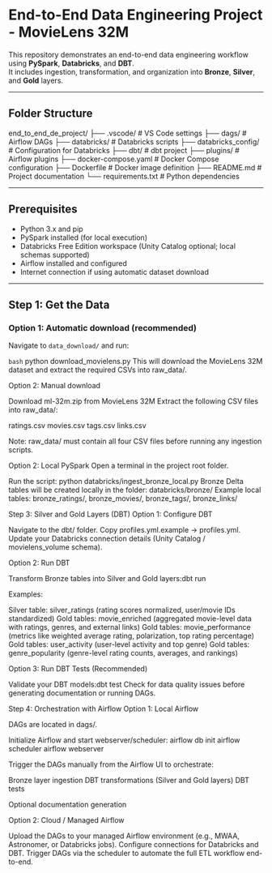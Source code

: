 # End-to-End Data Engineering Project - MovieLens 32M

This repository demonstrates an end-to-end data engineering workflow using **PySpark**, **Databricks**, and **DBT**.  
It includes ingestion, transformation, and organization into **Bronze**, **Silver**, and **Gold** layers.

---

## Folder Structure

end_to_end_de_project/
├── .vscode/ # VS Code settings
├── dags/ # Airflow DAGs
├── databricks/ # Databricks scripts
├── databricks_config/ # Configuration for Databricks
├── dbt/ # dbt project
├── plugins/ # Airflow plugins
├── docker-compose.yaml # Docker Compose configuration
├── Dockerfile # Docker image definition
├── README.md # Project documentation
└── requirements.txt # Python dependencies


---

## Prerequisites

- Python 3.x and pip  
- PySpark installed (for local execution)  
- Databricks Free Edition workspace (Unity Catalog optional; local schemas supported)  
- Airflow installed and configured  
- Internet connection if using automatic dataset download  

---

## Step 1: Get the Data

### Option 1: Automatic download (recommended)

Navigate to `data_download/` and run:

```bash```
python download_movielens.py
This will download the MovieLens 32M dataset and extract the required CSVs into raw_data/.

Option 2: Manual download

Download ml-32m.zip from MovieLens 32M
Extract the following CSV files into raw_data/:

ratings.csv
movies.csv
tags.csv
links.csv

Note: raw_data/ must contain all four CSV files before running any ingestion scripts.

Option 2: Local PySpark
Open a terminal in the project root folder.

Run the script: python databricks/ingest_bronze_local.py
Bronze Delta tables will be created locally in the folder: databricks/bronze/
Example local tables: bronze_ratings/, bronze_movies/, bronze_tags/, bronze_links/

Step 3: Silver and Gold Layers (DBT)
Option 1: Configure DBT

Navigate to the dbt/ folder.
Copy profiles.yml.example → profiles.yml.
Update your Databricks connection details (Unity Catalog / movielens_volume schema).

Option 2: Run DBT

Transform Bronze tables into Silver and Gold layers:dbt run

Examples:

Silver table: silver_ratings (rating scores normalized, user/movie IDs standardized)
Gold tables: movie_enriched (aggregated movie-level data with ratings, genres, and external links)
Gold tables: movie_performance (metrics like weighted average rating, polarization, top rating percentage)
Gold tables: user_activity (user-level activity and top genre)
Gold tables: genre_popularity (genre-level rating counts, averages, and rankings)

Option 3: Run DBT Tests (Recommended)

Validate your DBT models:dbt test
Check for data quality issues before generating documentation or running DAGs.

Step 4: Orchestration with Airflow
Option 1: Local Airflow

DAGs are located in dags/.

Initialize Airflow and start webserver/scheduler:
airflow db init
airflow scheduler
airflow webserver

Trigger the DAGs manually from the Airflow UI to orchestrate:

Bronze layer ingestion
DBT transformations (Silver and Gold layers)
DBT tests

Optional documentation generation

Option 2: Cloud / Managed Airflow

Upload the DAGs to your managed Airflow environment (e.g., MWAA, Astronomer, or Databricks jobs).
Configure connections for Databricks and DBT.
Trigger DAGs via the scheduler to automate the full ETL workflow end-to-end.
